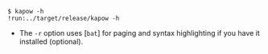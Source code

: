 ```text
$ kapow -h
!run:../target/release/kapow -h
```

* The `-r` option uses [`bat`] for paging and syntax highlighting if you have it
  installed (optional).

